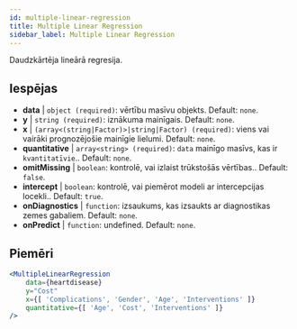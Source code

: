 ```yaml
---
id: multiple-linear-regression
title: Multiple Linear Regression
sidebar_label: Multiple Linear Regression
---
```


Daudzkārtēja lineārā regresija.

## Iespējas

* __data__ | `object (required)`: vērtību masīvu objekts. Default: `none`.
* __y__ | `string (required)`: iznākuma mainīgais. Default: `none`.
* __x__ | `(array<(string|Factor)>|string|Factor) (required)`: viens vai vairāki prognozējošie mainīgie lielumi. Default: `none`.
* __quantitative__ | `array<string> (required)`: `data` mainīgo masīvs, kas ir `kvantitatīvie`.. Default: `none`.
* __omitMissing__ | `boolean`: kontrolē, vai izlaist trūkstošās vērtības.. Default: `false`.
* __intercept__ | `boolean`: kontrolē, vai piemērot modeli ar intercepcijas locekli.. Default: `true`.
* __onDiagnostics__ | `function`: izsaukums, kas izsaukts ar diagnostikas zemes gabaliem. Default: `none`.
* __onPredict__ | `function`: undefined. Default: `none`.


## Piemēri

```jsx live
<MultipleLinearRegression 
    data={heartdisease} 
    y="Cost"
    x={[ 'Complications', 'Gender', 'Age', 'Interventions' ]}
    quantitative={[ 'Age', 'Cost', 'Interventions' ]}
/>
```

